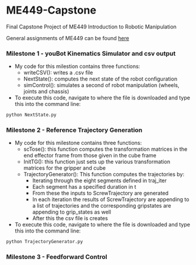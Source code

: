 # ME449-Capstone
Final Capstone Project of ME449 Introduction to Robotic Manipulation

General assignments of ME449 can be found [here](https://github.com/S-odland/ME449-RoboticManipulation)

### Milestone 1 - youBot Kinematics Simulator and csv output
* My code for this milestion contains three functions:
  * writeCSV(): writes a .csv file
  * NextState(): computes the next state of the robot configuration
  * simControl(): simulates a second of robot manipulation (wheels, joints and chassis)
* To execute this code, navigate to where the file is downloaded and type this into the command line:

```python
python NextState.py
```

### Milestone 2 - Reference Trajectory Generation
* My code for this milestone contains three functions:
  * scTose(): this function computes the transformation matrices in the end effector frame from those given in the cube frame
  * InitTG(): this function just sets up the various transformation matrices for the gripper and cube
  * TrajectoryGenerator(): This function computes the trajectories by:
    * Iterating through the eight segments defined in traj_iter
    * Each segment has a specified duration in t
    * From these the inputs to ScrewTrajectory are generated
    * In each iteration the results of ScrewTrajectory are appending to a list of trajectories and the corresponding gripstates are appending to grip_states as well
    * After this the csv file is creates
* To execute this code, navigate to where the file is downloaded and type this into the command line:
  
```python
python TrajectoryGenerator.py
```  
### Milestone 3 - Feedforward Control
